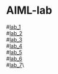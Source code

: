 # AIML-lab
#[lab_1](https://github.com/2303A51688/AIML-lab/blob/main/AIML_assignment_1.ipynb)\
#[lab_2](https://github.com/2303A51688/AIML-lab/blob/main/AIML_assignment_2.ipynb)\
#[lab_3](https://github.com/2303A51688/AIML-lab/blob/main/AIML_Assignment_3.ipynb)\
#[lab_4](https://github.com/2303A51688/AIML-lab/blob/main/AIML_Assignment_4.ipynb)\
#[lab_5](https://github.com/2303A51688/AIML-lab/blob/main/AIML_Assignment_5.ipynb)\
#[lab_6](https://github.com/2303A51688/AIML-lab/blob/main/AIML_Assignment_6.ipynb)\
#[lab_7](https://github.com/2303A51688/AIML-lab/blob/main/AIML_Assignment_7.ipynb)\
